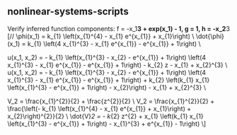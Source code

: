 ## nonlinear-systems-scripts
Verify inferred function components:
f = -x_1**3 + exp(x_1) - 1, g = 1, h = -x_2**3
[//
\\phi(x_1) = k_{1} \\left(x_{1}^{4} - x_{1} e^{x_{1}} + x_{1}\\right) \\ 
\\dot{\\phi}(x_1) = k_{1} \\left(4 x_{1}^{3} - x_{1} e^{x_{1}} - e^{x_{1}} + 1\\right) \\
  
u(x_1, x_2) = - k_{1} \\left(x_{1}^{3} - x_{2} - e^{x_{1}} + 1\\right) \\left(4 x_{1}^{3} - x_{1} e^{x_{1}} - e^{x_{1}} + 1\\right) - k_{2} z - x_{1} + x_{2}^{3} \\ 
u(x_1, x_2) = - k_{1} \\left(x_{1}^{3} - x_{2} - e^{x_{1}} + 1\\right) \\left(4 x_{1}^{3} - x_{1} e^{x_{1}} - e^{x_{1}} + 1\\right) + k_{2} \\left(k_{1} x_{1} \\left(x_{1}^{3} - e^{x_{1}} + 1\\right) - x_{2}\\right) - x_{1} + x_{2}^{3} \\ 
  
V_2 = \\frac{x_{1}^{2}}{2} + \\frac{z^{2}}{2} \\
V_2 = \\frac{x_{1}^{2}}{2} + \\frac{\\left(- k_{1} \\left(x_{1}^{4} - x_{1} e^{x_{1}} + x_{1}\\right) + x_{2}\\right)^{2}}{2} \\ 
\dot{V}_2 = - k_{2} z^{2} + x_{1} \\left(k_{1} x_{1} \\left(x_{1}^{3} - e^{x_{1}} + 1\\right) - x_{1}^{3} + e^{x_{1}} - 1\\right)
\\]
